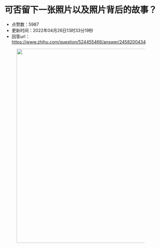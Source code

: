 # 可否留下一张照片以及照片背后的故事？
- 点赞数：5987
- 更新时间：2022年04月26日13时33分19秒
- 回答url：https://www.zhihu.com/question/524455466/answer/2458200434
<body>
 <p></p>
 <figure data-size="normal">
  <img src="https://picx.zhimg.com/50/v2-83f5ed22cf0b0723e2321e785a54c1fc_720w.jpg?source=1940ef5c" data-rawwidth="640" data-rawheight="847" data-size="normal" data-original-token="v2-83f5ed22cf0b0723e2321e785a54c1fc" data-default-watermark-src="https://pic1.zhimg.com/50/v2-cdd4b805bc06c9112cc3d12808736254_720w.jpg?source=1940ef5c" class="origin_image zh-lightbox-thumb" width="640" data-original="https://pica.zhimg.com/v2-83f5ed22cf0b0723e2321e785a54c1fc_r.jpg?source=1940ef5c">
 </figure>
 <p></p>
</body>